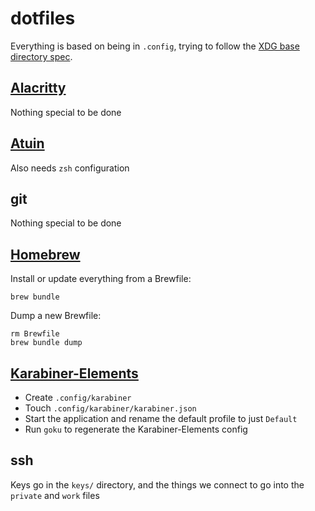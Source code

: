 # dotfiles

Everything is based on being in `.config`, trying to follow the [XDG base directory spec](https://specifications.freedesktop.org/basedir-spec/basedir-spec-latest.html).

## [Alacritty](https://alacritty.org/)
Nothing special to be done

## [Atuin](https://atuin.sh/)
Also needs `zsh` configuration

## git
Nothing special to be done

## [Homebrew](https://brew.sh)
Install or update everything from a Brewfile:
```shell
brew bundle
```
Dump a new Brewfile:
```shell
rm Brewfile
brew bundle dump
```

## [Karabiner-Elements](https://github.com/pqrs-org/Karabiner-Elements)
- Create `.config/karabiner`
- Touch `.config/karabiner/karabiner.json`
- Start the application and rename the default profile to just `Default`
- Run `goku` to regenerate the Karabiner-Elements config

## ssh
Keys go in the `keys/` directory, and the things we connect to go into the `private` and `work` files
